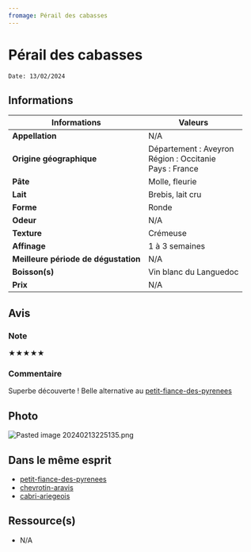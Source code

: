 ```yaml
---
fromage: Pérail des cabasses
---
```

# Pérail des cabasses
```
Date: 13/02/2024
```
## Informations

| Informations | Valeurs |
| ---- | ---- |
| **Appellation** | N/A |
| **Origine géographique** | Département : Aveyron<br>Région : Occitanie<br>Pays : France   |
| **Pâte** | Molle, fleurie |
| **Lait** | Brebis, lait cru |
| **Forme** | Ronde |
| **Odeur** | N/A |
| **Texture** | Crémeuse |
| **Affinage** | 1 à 3 semaines |
| **Meilleure période de dégustation** | N/A |
| **Boisson(s)** | Vin blanc du Languedoc |
| **Prix** | N/A |

## Avis
### Note
★★★★★
### Commentaire
Superbe découverte ! Belle alternative au [petit-fiance-des-pyrenees](./petit-fiance-des-pyrenees.md)

## Photo
![Pasted image 20240213225135.png](./M%C3%A9dias/Pasted%20image%2020240213225135.png)

## Dans le même esprit
* [petit-fiance-des-pyrenees](./petit-fiance-des-pyrenees.md)
* [chevrotin-aravis](./chevrotin-aravis.md)
* [cabri-ariegeois](./cabri-ariegeois.md)

## Ressource(s)
* N/A